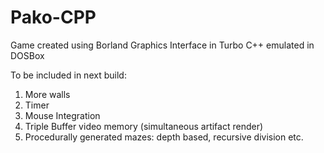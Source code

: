 # Pako-CPP
Game created using Borland Graphics Interface in Turbo C++ emulated in DOSBox

To be included in next build:
1. More walls
2. Timer
3. Mouse Integration
4. Triple Buffer video memory (simultaneous artifact render)
5. Procedurally generated mazes: depth based, recursive division etc.
